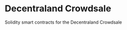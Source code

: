 Decentraland Crowdsale
======================

Solidity smart contracts for the Decentraland Crowdsale
